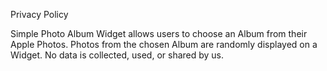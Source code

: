 Privacy Policy

Simple Photo Album Widget allows users to choose an Album from their Apple Photos. Photos from the chosen Album are randomly displayed on a Widget. No data is collected, used, or shared by us.
